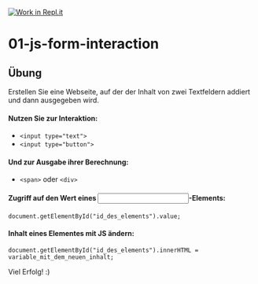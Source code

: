 [![Work in Repl.it](https://classroom.github.com/assets/work-in-replit-14baed9a392b3a25080506f3b7b6d57f295ec2978f6f33ec97e36a161684cbe9.svg)](https://classroom.github.com/online_ide?assignment_repo_id=332333&assignment_repo_type=GroupAssignmentRepo)
# 01-js-form-interaction 

## Übung
Erstellen Sie eine Webseite, auf der der Inhalt von zwei Textfeldern addiert und dann ausgegeben wird.

#### Nutzen Sie zur Interaktion:

 - `<input type="text">`
 - `<input type="button">`

#### Und zur Ausgabe ihrer Berechnung:

- `<span>` oder `<div>`
  
#### Zugriff auf den Wert eines <input>-Elements:

`document.getElementById("id_des_elements").value;`

#### Inhalt eines Elementes mit JS ändern:

`document.getElementById("id_des_elements").innerHTML = variable_mit_dem_neuen_inhalt;`

Viel Erfolg! :)

